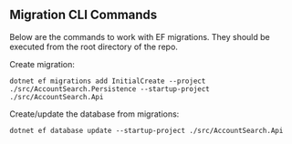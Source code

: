 ## Migration CLI Commands
Below are the commands to work with EF migrations. They should be executed from the root directory of the repo.

Create migration:
```
dotnet ef migrations add InitialCreate --project ./src/AccountSearch.Persistence --startup-project ./src/AccountSearch.Api
```

Create/update the database from migrations:
```
dotnet ef database update --startup-project ./src/AccountSearch.Api
```